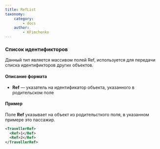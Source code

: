 ```yaml
---
title: RefList
taxonomy:
    category:
        - docs
    author:
        - KFimchenko
---
```


### Список идентификторов

Данный тип является массивом полей Ref, используется для передачи списка идентификторов других объектов. 

#### Описание формата

- **Ref** — указатель на идентификатор объекта, указанного в родительском поле

#### Пример

Поле **Ref** указывает на объект из родительсткого поля, в указанном примере это пассажир.

```xml
<TravellerRef>
  <Ref>1</Ref>
  <Ref>2</Ref>
</TravellerRef>
```